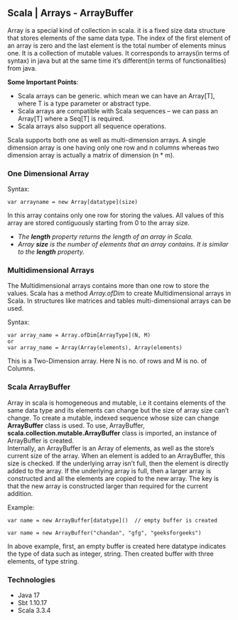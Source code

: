 ## Scala | Arrays - ArrayBuffer

Array is a special kind of collection in scala. it is a fixed size data structure that stores elements of the same data
type. The index of the first element of an array is zero and the last element is the total number of elements minus one.
It is a collection of mutable values. It corresponds to arrays(in terms of syntax) in java but at the same time it’s
different(in terms of functionalities) from java.

**Some Important Points**:

- Scala arrays can be generic. which mean we can have an Array[T], where T is a type parameter or abstract type.
- Scala arrays are compatible with Scala sequences – we can pass an Array[T] where a Seq[T] is required.
- Scala arrays also support all sequence operations.

Scala supports both one as well as multi-dimension arrays. A single dimension array is one having only one row and n
columns whereas two dimension array is actually a matrix of dimension (n * m).

### One Dimensional Array

Syntax:

```
var arrayname = new Array[datatype](size)
```

In this array contains only one row for storing the values. All values of this array are stored contiguously starting
from 0 to the array size.

- _The **length** property returns the length of an array in Scala._
- _Array **size** is the number of elements that an array contains. It is similar to the **length** property._

### Multidimensional Arrays

The Multidimensional arrays contains more than one row to store the values. Scala has a method _Array.ofDim_ to create
Multidimensional arrays in Scala. In structures like matrices and tables multi-dimensional arrays can be used.

Syntax:

```
var array_name = Array.ofDim[ArrayType](N, M)
or  
var array_name = Array(Array(elements), Array(elements)
```

This is a Two-Dimension array. Here N is no. of rows and M is no. of Columns.

### Scala ArrayBuffer

Array in scala is homogeneous and mutable, i.e it contains elements of the same data type and its elements can change
but the size of array size can’t change. To create a mutable, indexed sequence whose size can change **ArrayBuffer** class
is used. To use, ArrayBuffer, **scala.collection.mutable.ArrayBuffer** class is imported, an instance of ArrayBuffer is
created.<br>
Internally, an ArrayBuffer is an Array of elements, as well as the store’s current size of the array. When an element is
added to an ArrayBuffer, this size is checked. If the underlying array isn’t full, then the element is directly added to
the array. If the underlying array is full, then a larger array is constructed and all the elements are copied to the
new array. The key is that the new array is constructed larger than required for the current addition.

Example:

```
var name = new ArrayBuffer[datatype]()  // empty buffer is created

var name = new ArrayBuffer("chandan", "gfg", "geeksforgeeks")
```

In above example, first, an empty buffer is created here datatype indicates the type of data such as integer, string.
Then created buffer with three elements, of type string.

### Technologies

- Java 17
- Sbt 1.10.17
- Scala 3.3.4
